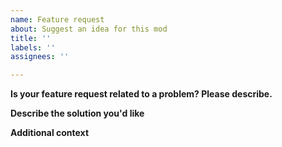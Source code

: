 ```yaml
---
name: Feature request
about: Suggest an idea for this mod
title: ''
labels: ''
assignees: ''

---
```


**Is your feature request related to a problem? Please describe.**


**Describe the solution you'd like**



**Additional context**
